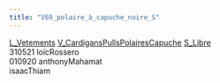 ```yaml
---
title: "V69_polaire_à_capuche_noire_S"
---
```


[L_Vetements](notes/equipements/L_Vetements.md) [V_CardigansPullsPolairesCapuche](V_CardigansPullsPolairesCapuche.md) [S_Libre](notes/statut/S_Libre.md)\
310521 loïcRossero\
010920 anthonyMahamat\
isaacThiam